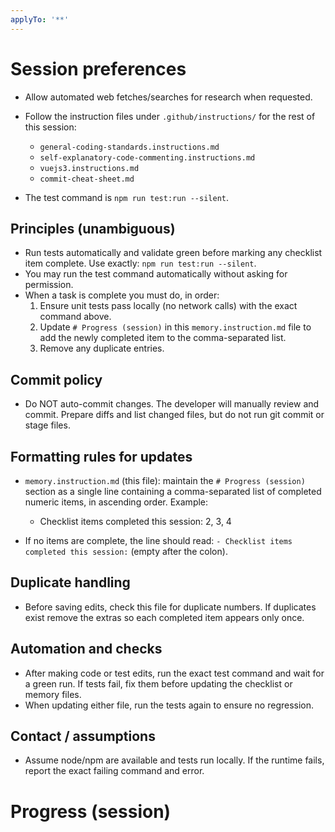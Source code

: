 ```yaml
---
applyTo: '**'
---
```


# Session preferences

- Allow automated web fetches/searches for research when requested.
- Follow the instruction files under `.github/instructions/` for the rest of this session:
  - `general-coding-standards.instructions.md`
  - `self-explanatory-code-commenting.instructions.md`
  - `vuejs3.instructions.md`
  - `commit-cheat-sheet.md`

- The test command is `npm run test:run --silent`.

## Principles (unambiguous)

- Run tests automatically and validate green before marking any checklist item complete. Use exactly: `npm run test:run --silent`.
- You may run the test command automatically without asking for permission.
- When a task is complete you must do, in order:
  1. Ensure unit tests pass locally (no network calls) with the exact command above.
  2. Update `# Progress (session)` in this `memory.instruction.md` file to add the newly completed item to the comma-separated list.
  3. Remove any duplicate entries.

## Commit policy

- Do NOT auto-commit changes. The developer will manually review and commit. Prepare diffs and list changed files, but do not run git commit or stage files.

## Formatting rules for updates

- `memory.instruction.md` (this file): maintain the `# Progress (session)` section as a single line containing a comma-separated list of completed numeric items, in ascending order. Example:
  - Checklist items completed this session: 2, 3, 4

- If no items are complete, the line should read: `- Checklist items completed this session:` (empty after the colon).

## Duplicate handling

- Before saving edits, check this file for duplicate numbers. If duplicates exist remove the extras so each completed item appears only once.

## Automation and checks

- After making code or test edits, run the exact test command and wait for a green run. If tests fail, fix them before updating the checklist or memory files.
- When updating either file, run the tests again to ensure no regression.

## Contact / assumptions

- Assume node/npm are available and tests run locally. If the runtime fails, report the exact failing command and error.

# Progress (session)

